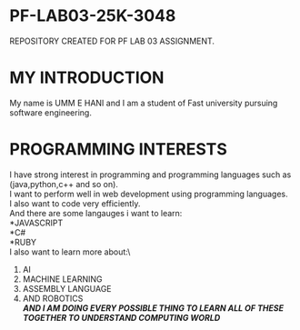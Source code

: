 # PF-LAB03-25K-3048
REPOSITORY CREATED FOR PF LAB 03 ASSIGNMENT.
# MY INTRODUCTION
My name is UMM E HANI and I am a student of Fast university pursuing software engineering.
# PROGRAMMING INTERESTS
I have strong interest in programming and programming languages such as (java,python,c++ and so on).\
I want to perform well in web development using programming languages.\
I also want to code very efficiently.\
And there are some langauges i want to learn:\
  *JAVASCRIPT\
  *C#\
  *RUBY\
I also want to learn more about:\
  1. AI
  2. MACHINE LEARNING
  3. ASSEMBLY LANGUAGE
  4. AND ROBOTICS\
***AND I AM DOING EVERY POSSIBLE THING TO LEARN ALL OF THESE TOGETHER TO UNDERSTAND COMPUTING WORLD***
